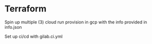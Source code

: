 # Terraform
Spin up multiple (3) cloud run provision in gcp with the info provided in info.json

Set up ci/cd with gilab.ci.yml
